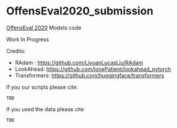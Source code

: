 # OffensEval2020_submission 
[OffensEval 2020](https://sites.google.com/site/offensevalsharedtask/home) Models code 

Work In Progress

Credits:

- RAdam : https://github.com/LiyuanLucasLiu/RAdam
- LookAhead: https://github.com/lonePatient/lookahead_pytorch
- Transformers: https://github.com/huggingface/transformers


If you our scripts please cite:
```
TBD
```

If you used the data please cite
```
TBD
```
